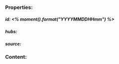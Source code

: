 ### Properties:


##### id: <% moment().format("YYYYMMDDHHmm") %>
##### hubs:
##### source:


### Content:
